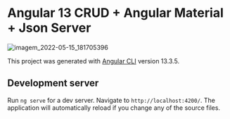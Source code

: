 # Angular 13 CRUD + Angular Material + Json Server
![imagem_2022-05-15_181705396](https://user-images.githubusercontent.com/83943087/168494392-1b17aaf8-f931-4574-a7f4-f22273149820.png)





This project was generated with [Angular CLI](https://github.com/angular/angular-cli) version 13.3.5.

## Development server

Run `ng serve` for a dev server. Navigate to `http://localhost:4200/`. The application will automatically reload if you change any of the source files.
